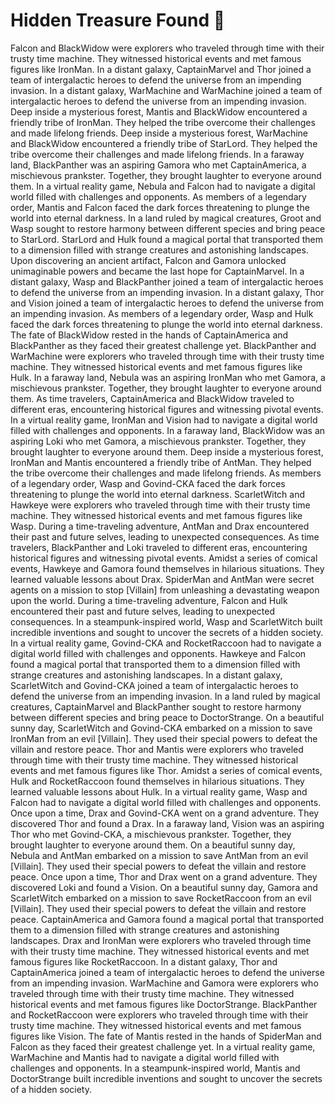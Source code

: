 # Hidden Treasure Found :cherry_blossom:

Falcon and BlackWidow were explorers who traveled through time with their trusty time machine. They witnessed historical events and met famous figures like IronMan.
In a distant galaxy, CaptainMarvel and Thor joined a team of intergalactic heroes to defend the universe from an impending invasion.
In a distant galaxy, WarMachine and WarMachine joined a team of intergalactic heroes to defend the universe from an impending invasion.
Deep inside a mysterious forest, Mantis and BlackWidow encountered a friendly tribe of IronMan. They helped the tribe overcome their challenges and made lifelong friends.
Deep inside a mysterious forest, WarMachine and BlackWidow encountered a friendly tribe of StarLord. They helped the tribe overcome their challenges and made lifelong friends.
In a faraway land, BlackPanther was an aspiring Gamora who met CaptainAmerica, a mischievous prankster. Together, they brought laughter to everyone around them.
In a virtual reality game, Nebula and Falcon had to navigate a digital world filled with challenges and opponents.
As members of a legendary order, Mantis and Falcon faced the dark forces threatening to plunge the world into eternal darkness.
In a land ruled by magical creatures, Groot and Wasp sought to restore harmony between different species and bring peace to StarLord.
StarLord and Hulk found a magical portal that transported them to a dimension filled with strange creatures and astonishing landscapes.
Upon discovering an ancient artifact, Falcon and Gamora unlocked unimaginable powers and became the last hope for CaptainMarvel.
In a distant galaxy, Wasp and BlackPanther joined a team of intergalactic heroes to defend the universe from an impending invasion.
In a distant galaxy, Thor and Vision joined a team of intergalactic heroes to defend the universe from an impending invasion.
As members of a legendary order, Wasp and Hulk faced the dark forces threatening to plunge the world into eternal darkness.
The fate of BlackWidow rested in the hands of CaptainAmerica and BlackPanther as they faced their greatest challenge yet.
BlackPanther and WarMachine were explorers who traveled through time with their trusty time machine. They witnessed historical events and met famous figures like Hulk.
In a faraway land, Nebula was an aspiring IronMan who met Gamora, a mischievous prankster. Together, they brought laughter to everyone around them.
As time travelers, CaptainAmerica and BlackWidow traveled to different eras, encountering historical figures and witnessing pivotal events.
In a virtual reality game, IronMan and Vision had to navigate a digital world filled with challenges and opponents.
In a faraway land, BlackWidow was an aspiring Loki who met Gamora, a mischievous prankster. Together, they brought laughter to everyone around them.
Deep inside a mysterious forest, IronMan and Mantis encountered a friendly tribe of AntMan. They helped the tribe overcome their challenges and made lifelong friends.
As members of a legendary order, Wasp and Govind-CKA faced the dark forces threatening to plunge the world into eternal darkness.
ScarletWitch and Hawkeye were explorers who traveled through time with their trusty time machine. They witnessed historical events and met famous figures like Wasp.
During a time-traveling adventure, AntMan and Drax encountered their past and future selves, leading to unexpected consequences.
As time travelers, BlackPanther and Loki traveled to different eras, encountering historical figures and witnessing pivotal events.
Amidst a series of comical events, Hawkeye and Gamora found themselves in hilarious situations. They learned valuable lessons about Drax.
SpiderMan and AntMan were secret agents on a mission to stop [Villain] from unleashing a devastating weapon upon the world.
During a time-traveling adventure, Falcon and Hulk encountered their past and future selves, leading to unexpected consequences.
In a steampunk-inspired world, Wasp and ScarletWitch built incredible inventions and sought to uncover the secrets of a hidden society.
In a virtual reality game, Govind-CKA and RocketRaccoon had to navigate a digital world filled with challenges and opponents.
Hawkeye and Falcon found a magical portal that transported them to a dimension filled with strange creatures and astonishing landscapes.
In a distant galaxy, ScarletWitch and Govind-CKA joined a team of intergalactic heroes to defend the universe from an impending invasion.
In a land ruled by magical creatures, CaptainMarvel and BlackPanther sought to restore harmony between different species and bring peace to DoctorStrange.
On a beautiful sunny day, ScarletWitch and Govind-CKA embarked on a mission to save IronMan from an evil [Villain]. They used their special powers to defeat the villain and restore peace.
Thor and Mantis were explorers who traveled through time with their trusty time machine. They witnessed historical events and met famous figures like Thor.
Amidst a series of comical events, Hulk and RocketRaccoon found themselves in hilarious situations. They learned valuable lessons about Hulk.
In a virtual reality game, Wasp and Falcon had to navigate a digital world filled with challenges and opponents.
Once upon a time, Drax and Govind-CKA went on a grand adventure. They discovered Thor and found a Drax.
In a faraway land, Vision was an aspiring Thor who met Govind-CKA, a mischievous prankster. Together, they brought laughter to everyone around them.
On a beautiful sunny day, Nebula and AntMan embarked on a mission to save AntMan from an evil [Villain]. They used their special powers to defeat the villain and restore peace.
Once upon a time, Thor and Drax went on a grand adventure. They discovered Loki and found a Vision.
On a beautiful sunny day, Gamora and ScarletWitch embarked on a mission to save RocketRaccoon from an evil [Villain]. They used their special powers to defeat the villain and restore peace.
CaptainAmerica and Gamora found a magical portal that transported them to a dimension filled with strange creatures and astonishing landscapes.
Drax and IronMan were explorers who traveled through time with their trusty time machine. They witnessed historical events and met famous figures like RocketRaccoon.
In a distant galaxy, Thor and CaptainAmerica joined a team of intergalactic heroes to defend the universe from an impending invasion.
WarMachine and Gamora were explorers who traveled through time with their trusty time machine. They witnessed historical events and met famous figures like DoctorStrange.
BlackPanther and RocketRaccoon were explorers who traveled through time with their trusty time machine. They witnessed historical events and met famous figures like Vision.
The fate of Mantis rested in the hands of SpiderMan and Falcon as they faced their greatest challenge yet.
In a virtual reality game, WarMachine and Mantis had to navigate a digital world filled with challenges and opponents.
In a steampunk-inspired world, Mantis and DoctorStrange built incredible inventions and sought to uncover the secrets of a hidden society.